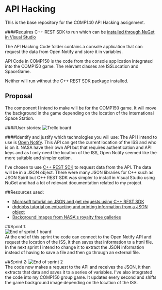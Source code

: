 # API Hacking
This is the base repository for the COMP140 API Hacking assignment.


####Requires C++ REST SDK to run which can be [installed through NuGet in Visual Studio](https://github.com/Microsoft/cpprestsdk/wiki/Getting-Started-Tutorial)

The API Hacking Code folder contains a console application that can request the data from Open Notify and store it in variables. 
  
API Code in COMP150 is the code from the console application integrated into the COMP150 game. The relevant classes are ISSLocation and SpaceGame. 
  
Neither will run without the C++ REST SDK package installed. 



## Proposal
The component I intend to make will be for the COMP150 game. It will move the background in the game depending on the location of the International Space Station.  

####User stories: 
![Trello board](https://raw.githubusercontent.com/MaddieK19/comp140-api-hacking/master/Trello%20boards%20and%20cards/Trello%20board.PNG)

####Identify and justify which technologies you will use:
The API I intend to use is [Open Notify](http://open-notify.org/). This API can get the current location of the ISS and who is on it. NASA have their own API but that requires authentication and API keys and as I only need the location of the ISS, Open Notify seemed like the more suitable and simpler option.

I've chosen to use [C++ REST SDK](http://casablanca.codeplex.com/) to request data from the API. The data will be in a JSON object. There were many JSON libraries for C++ such as JSON Spirit but C++ REST SDK was simpler to install in Visual Studio using NuGet and had a lot of relevant documentation related to my project.

##Resources used:
* [Microsoft tutorial on JSON and get requests using C++ REST SDK](https://msdn.microsoft.com/en-us/library/jj950082.aspx)
* [drdobbs tutorial on extracting and printing information from a JSON object](http://www.drdobbs.com/tools/json-and-the-microsoft-c-rest-sdk/240164821)
* [Background images from NASA's royalty free galleries](http://www.nasa.gov/connect/artspace/participate/royalty_free_resources.html)

##Sprint 1:  
![End of sprint 1 board](https://raw.githubusercontent.com/MaddieK19/comp140-api-hacking/master/Trello%20boards%20and%20cards/End%20of%20sprint%20one.PNG)  
At the end of this sprint the code can connect to the Open Notify API and request the location of the ISS, it then saves that information to a html file. In the next sprint I intend to change it to extract the JSON information instead of having to save a file and then go through an external file.

##Sprint 2:
![End of sprint 2](https://raw.githubusercontent.com/MaddieK19/comp140-api-hacking/master/Trello%20boards%20and%20cards/End%20of%20sprint%20two.PNG)  
The code now makes a request to the API and receives the JSON, it then extracts that data and saves it to a series of variables. I've also integrated the code into my COMP150 group game. It updates every second and shifts the game background image depending on the location of the ISS. 



